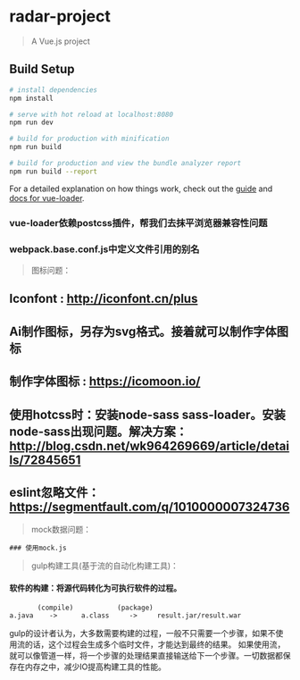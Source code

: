 # radar-project

> A Vue.js project

## Build Setup

``` bash
# install dependencies
npm install

# serve with hot reload at localhost:8080
npm run dev

# build for production with minification
npm run build

# build for production and view the bundle analyzer report
npm run build --report
```

For a detailed explanation on how things work, check out the [guide](http://vuejs-templates.github.io/webpack/) and [docs for vue-loader](http://vuejs.github.io/vue-loader).


### vue-loader依赖postcss插件，帮我们去抹平浏览器兼容性问题

### webpack.base.conf.js中定义文件引用的别名

> 图标问题：

## Iconfont : http://iconfont.cn/plus

## Ai制作图标，另存为svg格式。接着就可以制作字体图标

## 制作字体图标 : https://icomoon.io/

## 使用hotcss时：安装node-sass sass-loader。安装node-sass出现问题。解决方案：http://blog.csdn.net/wk964269669/article/details/72845651

## eslint忽略文件： https://segmentfault.com/q/1010000007324736

> mock数据问题：
```
### 使用mock.js
```
> gulp构建工具(基于流的自动化构建工具)：

#### 软件的构建：将源代码转化为可执行软件的过程。
```
       (compile)           (package)
a.java    ->      a.class     ->     result.jar/result.war
```
gulp的设计者认为，大多数需要构建的过程，一般不只需要一个步骤，如果不使用流的话，这个过程会生成多个临时文件，才能达到最终的结果。
如果使用流，就可以像管道一样，将一个步骤的处理结果直接输送给下一个步骤。一切数据都保存在内存之中，减少IO提高构建工具的性能。